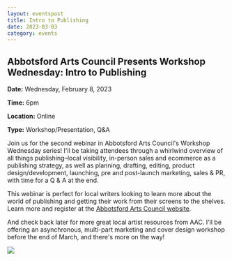 ```yaml
---
layout: eventspost
title: Intro to Publishing
date: 2023-03-03
category: events
---
```


## Abbotsford Arts Council Presents Workshop Wednesday: Intro to Publishing

**Date:** Wednesday, February 8, 2023

**Time:** 6pm

**Location:** Online

**Type:** Workshop/Presentation, Q&A

Join us for the second webinar in Abbotsford Arts Council's Workshop Wednesday series! I'll be taking attendees through a whirlwind overview of all things publishing–local visibility, in-person sales and ecommerce as a publishing strategy, as well as planning, drafting, editing, product design/development, launching, pre and post-launch marketing, sales & PR, with time for a Q & A at the end.

This webinar is perfect for local writers looking to learn more about the world of publishing and getting their work from their screens to the shelves. Learn more and register at the [Abbotsford Arts Council website](https://abbotsfordartscouncil.com/workshop-wednesday-intro-to-publishing/).

And check back later for more great local artist resources from AAC. I'll be offering an asynchronous, multi-part marketing and cover design workshop before the end of March, and there's more on the way!

![](https://scontent.fcxh2-1.fna.fbcdn.net/v/t39.30808-6/334197283_757585608924590_6561403080703077754_n.jpg?_nc_cat=103&ccb=1-7&_nc_sid=8bfeb9&_nc_ohc=KxA8NpufAl8AX9tW9wC&_nc_ht=scontent.fcxh2-1.fna&oh=00_AfD-uktLDCWgQ8Hv-AHzg98zFZ7fw-R3tUm3Vd8C-FOnsw&oe=64083D57)
